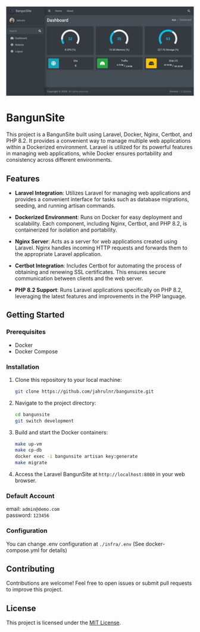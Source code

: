 ![dashboard](screenshots/dashboard.png)

# BangunSite

This project is a BangunSite built using Laravel, Docker, Nginx, Certbot, and PHP 8.2. It provides a convenient way to manage multiple web applications within a Dockerized environment. Laravel is utilized for its powerful features in managing web applications, while Docker ensures portability and consistency across different environments.

## Features

- **Laravel Integration**: Utilizes Laravel for managing web applications and provides a convenient interface for tasks such as database migrations, seeding, and running artisan commands.
  
- **Dockerized Environment**: Runs on Docker for easy deployment and scalability. Each component, including Nginx, Certbot, and PHP 8.2, is containerized for isolation and portability.

- **Nginx Server**: Acts as a server for web applications created using Laravel. Nginx handles incoming HTTP requests and forwards them to the appropriate Laravel application.

- **Certbot Integration**: Includes Certbot for automating the process of obtaining and renewing SSL certificates. This ensures secure communication between clients and the web server.

- **PHP 8.2 Support**: Runs Laravel applications specifically on PHP 8.2, leveraging the latest features and improvements in the PHP language.

## Getting Started

### Prerequisites

- Docker
- Docker Compose

### Installation

1. Clone this repository to your local machine:

    ```bash
    git clone https://github.com/jahrulnr/bangunsite.git
    ```

2. Navigate to the project directory:

    ```bash
    cd bangunsite
    git switch development
    ```

3. Build and start the Docker containers:

    ```bash
    make up-vm
    make cp-db
    docker exec -i bangunsite artisan key:generate
    make migrate
    ```

4. Access the Laravel BangunSite at `http://localhost:8080` in your web browser.

### Default Account

email: ```admin@demo.com```\
password: ```123456```

### Configuration

You can change .env configuration at ```./infra/.env``` (See docker-compose.yml for details)

## Contributing

Contributions are welcome! Feel free to open issues or submit pull requests to improve this project.

## License

This project is licensed under the [MIT License](LICENSE).
